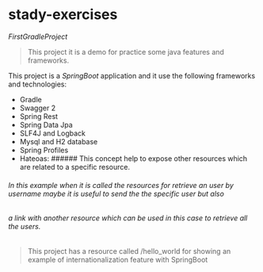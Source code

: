 # stady-exercises

*FirstGradleProject*

> This project it is a demo for practice some java features and frameworks.

This project is a _SpringBoot_ application and it use the following frameworks and technologies:
- Gradle
- Swagger 2
- Spring Rest
- Spring Data Jpa
- SLF4J and Logback
- Mysql and H2 database
- Spring Profiles
- Hateoas: ###### This concept help to expose other resources which are related to a specific resource.

###### In this example when it is called the resources for retrieve an user by username maybe it is useful to send the the specific user but also
###### a link with another resource which can be used in this case to retrieve all the users.

> This project has a resource called /hello_world for showing an example of internationalization feature with SpringBoot


